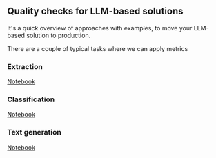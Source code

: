 ## Quality checks for LLM-based solutions

It's a quick overview of approaches with examples, to move your LLM-based solution to production.

There are a couple of typical tasks where we can apply metrics

### Extraction

[Notebook](./notebooks/extraction.ipynb)

### Classification

[Notebook](./notebooks/classification.ipynb)

### Text generation

[Notebook](./notebooks/text_generation.ipynb)
